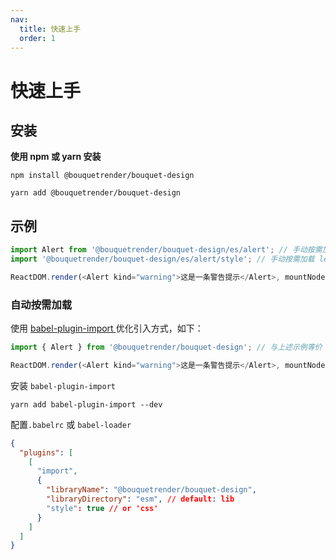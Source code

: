 ```yaml
---
nav:
  title: 快速上手
  order: 1
---
```


# 快速上手

## 安装

**使用 npm 或 yarn 安装**

```shell
npm install @bouquetrender/bouquet-design
```

```shell
yarn add @bouquetrender/bouquet-design
```

## 示例

```js
import Alert from '@bouquetrender/bouquet-design/es/alert'; // 手动按需加载 js
import '@bouquetrender/bouquet-design/es/alert/style'; // 手动按需加载 less

ReactDOM.render(<Alert kind="warning">这是一条警告提示</Alert>, mountNode);
```

### 自动按需加载

使用 [babel-plugin-import ](https://www.npmjs.com/package/babel-plugin-import) 优化引入方式，如下：

```js
import { Alert } from '@bouquetrender/bouquet-design'; // 与上述示例等价

ReactDOM.render(<Alert kind="warning">这是一条警告提示</Alert>, mountNode);
```

安装 `babel-plugin-import`

```
yarn add babel-plugin-import --dev
```

配置`.babelrc` 或 `babel-loader`

```json
{
  "plugins": [
    [
      "import",
      {
        "libraryName": "@bouquetrender/bouquet-design",
        "libraryDirectory": "esm", // default: lib
        "style": true // or 'css'
      }
    ]
  ]
}
```